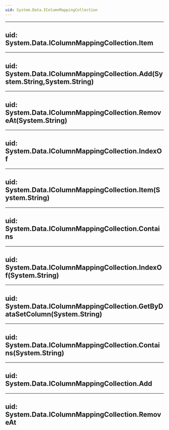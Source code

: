 ```yaml
---
uid: System.Data.IColumnMappingCollection
---
```


---
uid: System.Data.IColumnMappingCollection.Item
---

---
uid: System.Data.IColumnMappingCollection.Add(System.String,System.String)
---

---
uid: System.Data.IColumnMappingCollection.RemoveAt(System.String)
---

---
uid: System.Data.IColumnMappingCollection.IndexOf
---

---
uid: System.Data.IColumnMappingCollection.Item(System.String)
---

---
uid: System.Data.IColumnMappingCollection.Contains
---

---
uid: System.Data.IColumnMappingCollection.IndexOf(System.String)
---

---
uid: System.Data.IColumnMappingCollection.GetByDataSetColumn(System.String)
---

---
uid: System.Data.IColumnMappingCollection.Contains(System.String)
---

---
uid: System.Data.IColumnMappingCollection.Add
---

---
uid: System.Data.IColumnMappingCollection.RemoveAt
---
